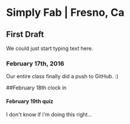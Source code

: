 # Simply Fab | Fresno, Ca
## First Draft 
<p> We could just start typing text here. </p>

### February 17th, 2016
<p> Our entire class finally did a push to GitHub. :)</p>

##February 18th clock in

#### February 19th quiz
<p> I don't know if i'm doing this right...</p>